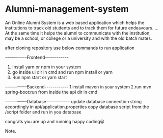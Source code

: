 # Alumni-management-system
An Online Alumni System is a web based application which helps the institutions to track old students and to track them for future endeavours. ... At the same time it helps the alumni to communicate with the institution, may be a school, or college or a university and with the old batch mates.

after cloning repository use below commands to run application

-----------Frontend------------
1. install yarn or npm in your system
2. go inside ui dir in cmd and run npm install or yarn
3. Run npm start or yarn start
 
-----------Backend------------ 
1.install maven in your system
2.run mvn spring-boot:run from inside the api dir in cmd

-----------Database------------
update database connection string accordingly in api/application.properties
copy database script from the /script folder and run in you database


congrats you are up and running
happy coding😀


Note. 
